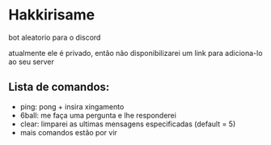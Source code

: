 # Hakkirisame
bot aleatorio para o discord

atualmente ele é privado, então não disponibilizarei um link para adiciona-lo ao seu server

## Lista de comandos:
- ping: pong + insira xingamento
- 6ball: me faça uma pergunta e lhe responderei
- clear: limparei as ultimas mensagens especificadas (default = 5)
- mais comandos estão por vir

